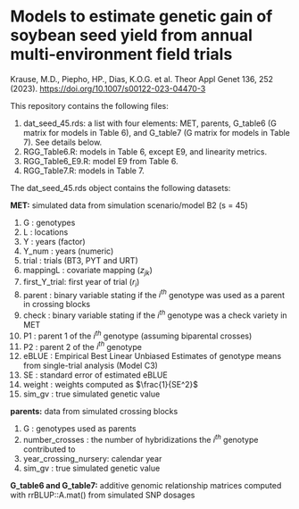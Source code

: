 # Models to estimate genetic gain of soybean seed yield from annual multi‑environment field trials

Krause, M.D., Piepho, HP., Dias, K.O.G. et al. Theor Appl Genet 136, 252 (2023). https://doi.org/10.1007/s00122-023-04470-3

This repository contains the following files:

1. dat_seed_45.rds: a list with four elements: MET, parents, G_table6 (G matrix for models in Table 6), and G_table7 (G matrix for models in Table 7). See details below.
2. RGG_Table6.R: models in Table 6, except E9, and linearity metrics.
3. RGG_Table6_E9.R: model E9 from Table 6.
4. RGG_Table7.R: models in Table 7.

The dat_seed_45.rds object contains the following datasets:

**MET:** simulated data from simulation scenario/model B2 (s = 45) <br />
1. G            : genotypes <br />
2. L            : locations <br />
3. Y            : years (factor) <br />
4. Y_num        : years (numeric) <br />
5. trial        : trials (BT3, PYT and URT) <br />
6. mappingL     : covariate mapping ($z_{jk}$) <br />
7. first_Y_trial: first year of trial ($r_i$) <br />
8. parent       : binary variable stating if the $i^{th}$ genotype was used as a parent in crossing blocks <br />
9. check        : binary variable stating if the $i^{th}$ genotype was a check variety in MET <br />
10. P1           : parent 1 of the $i^{th}$ genotype (assuming biparental crosses) <br />
11. P2           : parent 2 of the $i^{th}$ genotype <br />
12. eBLUE        : Empirical Best Linear Unbiased Estimates of genotype means from single-trial analysis (Model C3) <br />
13. SE           : standard error of estimated eBLUE <br />
14. weight       : weights computed as $\frac{1}{SE^2}$ <br />
15. sim_gv       : true simulated genetic value <br />

**parents:** data from simulated crossing blocks <br />
1. G                    : genotypes used as parents <br />
2. number_crosses       : the number of hybridizations the $i^{th}$ genotype contributed to 
3. year_crossing_nursery: calendar year
4. sim_gv               : true simulated genetic value <br />

**G_table6 and G_table7:** additive genomic relationship matrices computed with rrBLUP::A.mat() from simulated SNP dosages

